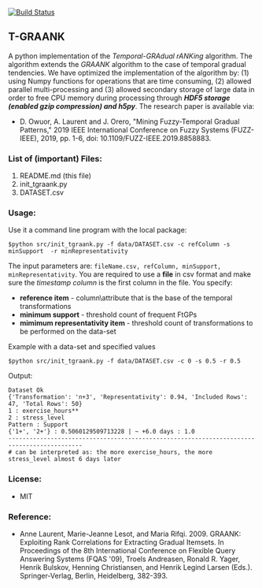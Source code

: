 [![Build Status](https://travis-ci.org/owuordickson/t-graank.svg?branch=master)](https://travis-ci.org/owuordickson/t-graank)
## T-GRAANK
A python implementation of the <i>Temporal-GRAdual rANKing</i> algorithm. The algorithm extends the <i>GRAANK</i> algorithm to the case of temporal gradual tendencies. We have optimized the implementation of the algorithm by: (1) using Numpy functions for operations that are time consuming, (2) allowed parallel multi-processing and (3) allowed secondary storage of large data in order to free CPU memory during processing through <em><strong>HDF5 storage (enabled gzip compression) and h5py</strong></em>. The research paper is available via:

* D. Owuor, A. Laurent and J. Orero, "Mining Fuzzy-Temporal Gradual Patterns," 2019 IEEE International Conference on Fuzzy Systems (FUZZ-IEEE), 2019, pp. 1-6, doi: 10.1109/FUZZ-IEEE.2019.8858883.

### List of (important) Files:
1. README.md (this file)
2. init_tgraank.py
3. DATASET.csv

### Usage:
Use it a command line program with the local package:
```
$python src/init_tgraank.py -f data/DATASET.csv -c refColumn -s minSupport  -r minRepresentativity
```

The input parameters are: ```fileName.csv, refColumn, minSupport, minRepresentativity```. You are required to use a <strong>file</strong> in csv format and make sure the <i>timestamp column</i> is the first column in the file. You specify:
* <strong>reference item</strong> - column\attribute that is the base of the temporal transformations
* <strong>minimum support</strong> - threshold count of frequent FtGPs
* <strong>mimimum representativity item</strong> - threshold count of transformations to be performed on the data-set

Example with a data-set and specified values<br>
```
$python src/init_tgraank.py -f data/DATASET.csv -c 0 -s 0.5 -r 0.5
```

Output:
```
Dataset Ok
{'Transformation': 'n+3', 'Representativity': 0.94, 'Included Rows': 47, 'Total Rows': 50}
1 : exercise_hours**
2 : stress_level
Pattern : Support
{'1+', '2+'} : 0.5060129509713228 | ~ +6.0 days : 1.0
-------------------------------------------------------------------------------------------
# can be interpreted as: the more exercise_hours, the more stress_level almost 6 days later
```

### License:
* MIT

### Reference:
* Anne Laurent, Marie-Jeanne Lesot, and Maria Rifqi. 2009. GRAANK: Exploiting Rank Correlations for Extracting Gradual Itemsets. In Proceedings of the 8th International Conference on Flexible Query Answering Systems (FQAS '09), Troels Andreasen, Ronald R. Yager, Henrik Bulskov, Henning Christiansen, and Henrik Legind Larsen (Eds.). Springer-Verlag, Berlin, Heidelberg, 382-393.
